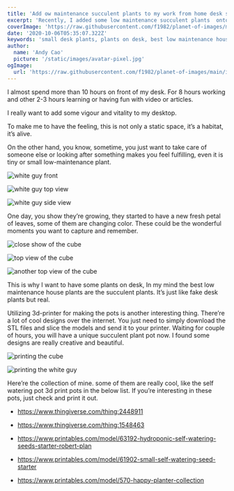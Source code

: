 ```yaml
---
title: 'Add ow maintenance succulent plants to my work from home desk setup'
excerpt: 'Recently, I added some low maintenance succulent plants  onto my desk, to make my daily work env more vigour and vitality. I use 3d print to make some very cool plant pots. It makes my desk setup unique and interesting.'
coverImage: 'https://raw.githubusercontent.com/f1982/planet-of-images/main/img/succulent_62b361edgy1h40or8aud1j21401e0tfo.jpg'
date: '2020-10-06T05:35:07.322Z'
keywords: 'small desk plants, plants on desk, best low maintenance house plants, mini succulent, fake desk plants, plant stand indoor, self watering pot 3d print, best office plants'
author:
  name: 'Andy Cao'
  picture: '/static/images/avatar-pixel.jpg'
ogImage:
  url: 'https://raw.githubusercontent.com/f1982/planet-of-images/main/img/succulent_62b361edgy1h40or8aud1j21401e0tfo.jpg'
---
```


I almost spend more than 10 hours on front of my desk. For 8 hours working and other 2-3 hours learning or having fun with video or articles.

I really want to add some vigour and vitality to my desktop.

To make me to have the feeling,  this is not only a static space, it’s a habitat, it’s alive.

On the other hand, you know, sometime, you just want to take care of someone else or looking after something makes you feel fulfilling, even it is tiny or small low-maintenance plant.

![white guy front](https://raw.githubusercontent.com/f1982/planet-of-images/main/img/succulent_62b361edgy1h40orawuo9j21401e078u.jpg)

![white guy top view](https://raw.githubusercontent.com/f1982/planet-of-images/main/img/succulent_62b361edgy1h40or9izhij21401e0497.jpg)

![white guy side view](https://raw.githubusercontent.com/f1982/planet-of-images/main/img/succulent_62b361edgy1h40or8aud1j21401e0tfo.jpg)


One day, you show they’re growing, they started to have a new fresh petal of leaves, some of them are changing color. These could be the wonderful moments you want to capture and remember.

![close show of the cube](https://raw.githubusercontent.com/f1982/planet-of-images/main/img/succulent_62b361edgy1h3dlsslaxxj21401dvgw5.jpg)

![top view of the cube](https://raw.githubusercontent.com/f1982/planet-of-images/main/img/succulent_62b361edgy1h3dlstwd6vj21401e01a3.jpg)

![another top view of the cube](https://raw.githubusercontent.com/f1982/planet-of-images/main/img/succulent_62b361edgy1h3dlsv9mtej21401e1x3e.jpg)

This is why I want to have some plants on desk, In my mind the best low maintenance house plants are the succulent plants. It’s just like fake desk plants but real.

Utilizing 3d-printer for making the pots is another interesting thing. There’re a lot of cool designs over the internet. You just need to simply download the STL files and slice the models and send it to your printer. Waiting for couple of hours, you will have a unique succulent plant pot now. I found some designs are really creative and beautiful.

![printing the cube](https://raw.githubusercontent.com/f1982/planet-of-images/main/img/succulent_62b361edgy1h3dlsw1xzuj21401dvahu.jpg)

![printing the white guy](https://raw.githubusercontent.com/f1982/planet-of-images/main/img/succulent_62b361edgy1h40orbpif1j21401e0k0j.jpg)

Here’re the collection of mine. some of them are really cool, like the self watering pot 3d print pots in the below list. If you’re interesting in these pots, just check and print it out.

* https://www.thingiverse.com/thing:2448911

* https://www.thingiverse.com/thing:1548463

* https://www.printables.com/model/63192-hydroponic-self-watering-seeds-starter-robert-plan

* https://www.printables.com/model/61902-small-self-watering-seed-starter

* https://www.printables.com/model/570-happy-planter-collection